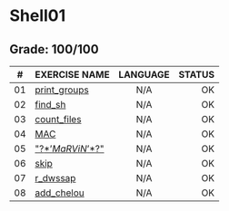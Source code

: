 # Shell01

## Grade: 100/100

|#	|EXERCISE NAME	              |LANGUAGE	|STATUS		
|:-:|:--								          |:-:		  |--:			
|01 |[print_groups](./ex01)       |N/A      |OK
|02 |[find_sh](./ex02)            |N/A      |OK
|03 |[count_files](./ex03)        |N/A      |OK
|04 |[MAC](./ex04)                |N/A      |OK
|05 |["\?$*’MaRViN’*$?\"](./ex05) |N/A      |OK
|06 |[skip](./ex06)               |N/A      |OK
|07 |[r_dwssap](./ex07)           |N/A      |OK
|08 |[add_chelou](./ex08)         |N/A      |OK
